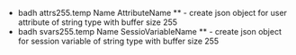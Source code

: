 * badh attrs255.temp Name AttributeName
** - create json object for user attribute of string type with  buffer size 255
* badh svars255.temp Name SessioVariableName
** - create json object for session variable of string type with buffer size 255
